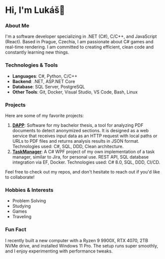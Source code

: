 # Hi, I'm Lukáš👋

### About Me

I'm a software developer specializing in .NET (C#), C/C++, and JavaScript (React). Based in Prague, Czechia, I am passionate about C# games and real-time rendering. I am committed to creating efficient, clean code and constantly learning new things.

### Technologies & Tools

- **Languages**: C#, Python, C/C++
- **Backend**: .NET, ASP.NET Core
- **Database**: SQL Server, PostgreSQL
- **Other Tools**: Git, Docker, Visual Studio, VS Code, Bash, Linux

### Projects

Here are some of my favorite projects:

1. **[DAPP](https://github.com/Oranged9922/dapp)**: Software for my bachelor thesis, a tool for analyzing PDF documents to detect anonymized sections. It is designed as a web service that receives input data as an HTTP request with local paths or URLs to PDF files and returns analysis results in JSON format. Technologies used: C#, SQL, DDD, Clean architecture.
2. **[TaskManager](https://github.com/Oranged9922/TaskManager)**: A C# WPF project of my own implementation of a task manager, similar to Jira, for personal use. REST API, SQL database integration via EF, Docker. Technologies used: C# 8.0, SQL, DDD, CI/CD.

Feel free to check out my repos, and don't hesitate to reach out if you'd like to collaborate!

### Hobbies & Interests

- Problem Solving
- Studying
- Games
- Traveling

### Fun Fact

I recently built a new computer with a Ryzen 9 9900X, RTX 4070, 2TB NVMe drive, and installed Windows 11 Pro. The setup runs super smoothly, and I enjoy experimenting with performance tweaks.
